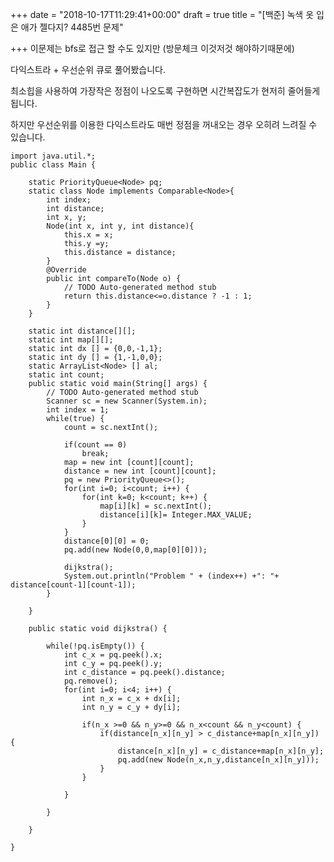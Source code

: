 +++
date = "2018-10-17T11:29:41+00:00"
draft = true
title = "[백준] 녹색 옷 입은 애가 젤다지? 4485번 문제"

+++
이문제는 bfs로 접근 할 수도 있지만 (방문체크 이것저것 해야하기때문에) 

다익스트라 + 우선순위 큐로 풀어봤습니다. 

  
최소힙을 사용하여 가장작은 정점이 나오도록 구현하면 시간복잡도가 현저히 줄어들게 됩니다. 

하지만 우선순위를 이용한 다익스트라도 매번 정점을 꺼내오는 경우 오히려 느려질 수 있습니다. 

    import java.util.*;
    public class Main {
    
    	static PriorityQueue<Node> pq;
    	static class Node implements Comparable<Node>{
    		int index;
    		int distance;
    		int x, y;
    		Node(int x, int y, int distance){
    			this.x = x;
    			this.y =y;
    			this.distance = distance;
    		}
    		@Override
    		public int compareTo(Node o) {
    			// TODO Auto-generated method stub
    			return this.distance<=o.distance ? -1 : 1;
    		}
    	}
    
    	static int distance[][];
    	static int map[][];
    	static int dx [] = {0,0,-1,1};
    	static int dy [] = {1,-1,0,0};
    	static ArrayList<Node> [] al;
    	static int count;
    	public static void main(String[] args) {
    		// TODO Auto-generated method stub
    		Scanner sc = new Scanner(System.in);
    		int index = 1;
    		while(true) {
    			count = sc.nextInt();
    		
    			if(count == 0)
    				break;
    			map = new int [count][count];
    			distance = new int [count][count];
    			pq = new PriorityQueue<>();
    			for(int i=0; i<count; i++) {
    				for(int k=0; k<count; k++) {
    					map[i][k] = sc.nextInt();
    					distance[i][k]= Integer.MAX_VALUE;
    				}
    			}
    			distance[0][0] = 0;
    			pq.add(new Node(0,0,map[0][0]));
    			
    			dijkstra();
    			System.out.println("Problem " + (index++) +": "+ distance[count-1][count-1]);
    		}
    
    	}
    	
    	public static void dijkstra() {
    		
    		while(!pq.isEmpty()) {
    			int c_x = pq.peek().x;
    			int c_y = pq.peek().y;
    			int c_distance = pq.peek().distance;
    			pq.remove();
    			for(int i=0; i<4; i++) {
    				int n_x = c_x + dx[i];
    				int n_y = c_y + dy[i];
    				
    				if(n_x >=0 && n_y>=0 && n_x<count && n_y<count) {
    					if(distance[n_x][n_y] > c_distance+map[n_x][n_y]) {
    						distance[n_x][n_y] = c_distance+map[n_x][n_y];
    						pq.add(new Node(n_x,n_y,distance[n_x][n_y]));
    					}
    				}
    				
    			}
    			
    		}
    		
    	}
    
    }
    